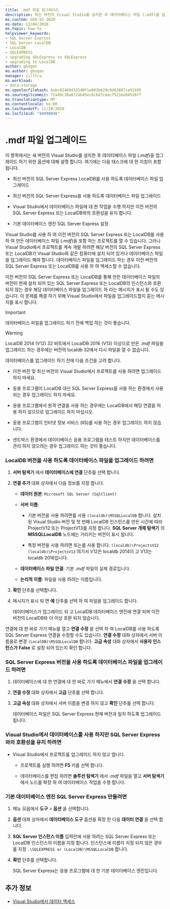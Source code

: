 ```yaml
---
title: .mdf 파일 업그레이드
description: 최신 버전의 Visual Studio를 설치한 후 데이터베이스 파일 (.mdf)을 업그레이드 하는 옵션을 검토 합니다.
ms.custom: SEO-VS-2020
ms.date: 11/04/2016
ms.topic: how-to
helpviewer_keywords:
- SQL Server Express
- SQL Server LocalDB
- LocalDB
- SQLEXPRESS
- upgrading SQLExpress to SQLExpress
- upgrading to LocalDB
author: ghogen
ms.author: ghogen
manager: jillfra
ms.workload:
- data-storage
ms.openlocfilehash: babc82469d32540f1a003b629c9d83887ca91595
ms.sourcegitcommit: 72a49c10a872ab45ec6c6d7c4ac7521be84526ff
ms.translationtype: MT
ms.contentlocale: ko-KR
ms.lasthandoff: 11/20/2020
ms.locfileid: "94998046"
---
```

# <a name="upgrade-mdf-files"></a>.mdf 파일 업그레이드

이 항목에서는 새 버전의 Visual Studio를 설치한 후 데이터베이스 파일 (*.mdf*)을 업그레이드 하기 위한 옵션에 대해 설명 합니다. 여기에는 다음 태스크에 대 한 지침이 포함 됩니다.

- 최신 버전의 SQL Server Express LocalDB를 사용 하도록 데이터베이스 파일 업그레이드

- 최신 버전의 SQL Server Express을 사용 하도록 데이터베이스 파일 업그레이드

- Visual Studio에서 데이터베이스 파일에 대 한 작업을 수행 하지만 이전 버전의 SQL Server Express 또는 LocalDB와의 호환성을 유지 합니다.

- 기본 데이터베이스 엔진 SQL Server Express 설정

Visual Studio를 사용 하 여 이전 버전의 SQL Server Express 또는 LocalDB를 사용 하 여 만든 데이터베이스 파일 (*.mdf*)을 포함 하는 프로젝트를 열 수 있습니다. 그러나 Visual Studio에서 프로젝트를 계속 개발 하려면 해당 버전의 SQL Server Express 또는 LocalDB가 Visual Studio와 같은 컴퓨터에 설치 되어 있거나 데이터베이스 파일을 업그레이드 해야 합니다. 데이터베이스 파일을 업그레이드 하는 경우 이전 버전의 SQL Server Express 또는 LocalDB를 사용 하 여 액세스할 수 없습니다.

이전 버전의 SQL Server Express 또는 LocalDB를 통해 만든 데이터베이스 파일의 버전이 현재 설치 되어 있는 SQL Server Express 또는 LocalDB의 인스턴스와 호환 되지 않는 경우 해당 데이터베이스 파일을 업그레이드 하 라는 메시지가 표시 될 수도 있습니다. 이 문제를 해결 하기 위해 Visual Studio에서 파일을 업그레이드할지 묻는 메시지를 표시 합니다.

> [!IMPORTANT]
> 데이터베이스 파일을 업그레이드 하기 전에 백업 하는 것이 좋습니다.

> [!WARNING]
> LocalDB 2014 (V12) 32 비트에서 LocalDB 2016 (V13) 이상으로 만든 *.mdf* 파일을 업그레이드 하는 경우에는 버전의 localdb 32에서 다시 파일을 열 수 없습니다.

데이터베이스를 업그레이드 하기 전에 다음 조건을 고려 합니다.

- 이전 버전 및 최신 버전의 Visual Studio에서 프로젝트를 사용 하려면 업그레이드 하지 마세요.

- 응용 프로그램이 LocalDB 대신 SQL Server Express를 사용 하는 환경에서 사용 되는 경우 업그레이드 하지 마세요.

- 응용 프로그램에서 원격 연결을 사용 하는 경우에는 LocalDB에서 해당 연결을 허용 하지 않으므로 업그레이드 하지 마십시오.

- 응용 프로그램이 인터넷 정보 서비스 (IIS)를 사용 하는 경우 업그레이드 하지 않습니다.

- 샌드박스 환경에서 데이터베이스 응용 프로그램을 테스트 하지만 데이터베이스를 관리 하지 않으려는 경우 업그레이드 하는 것이 좋습니다.

### <a name="to-upgrade-a-database-file-to-use-the-localdb-version"></a>LocalDB 버전을 사용 하도록 데이터베이스 파일을 업그레이드 하려면

1. **서버 탐색기** 에서 **데이터베이스에 연결** 단추를 선택 합니다.

2. **연결 추가** 대화 상자에서 다음 정보를 지정 합니다.

    - **데이터 원본**: `Microsoft SQL Server (SqlClient)`

    - **서버 이름**:

        - 기본 버전을 사용 하려면를 사용 `(localdb)\MSSQLLocalDB` 합니다.  설치 된 Visual Studio 버전 및 첫 번째 LocalDB 인스턴스를 만든 시간에 따라 ProjectV12 또는 ProjectV13를 지정 합니다. **SQL Server 개체 탐색기** 의 **MSSQLLocalDB** 노드에는 가리키는 버전이 표시 됩니다.

        - 특정 버전을 사용 하려면 또는를 사용 합니다. `(localdb)\ProjectsV12` `(localdb)\ProjectsV13` 여기서 V12은 localdb 2014이 고 V13는 localdb 2016입니다.

    - **데이터베이스 파일 연결**: 기본 *.mdf* 파일의 실제 경로입니다.

    - **논리적 이름**: 파일을 사용 하려는 이름입니다.

3. **확인** 단추를 선택합니다.

4. 메시지가 표시 되 면 **예** 단추를 선택 하 여 파일을 업그레이드 합니다.

    데이터베이스가 업그레이드 되 고 LocalDB 데이터베이스 엔진에 연결 되며 이전 버전의 LocalDB와 더 이상 호환 되지 않습니다.

연결에 대 한 바로 가기 메뉴를 열고 **연결 수정** 을 선택 하 여 LocalDB를 사용 하도록 SQL Server Express 연결을 수정할 수도 있습니다. **연결 수정** 대화 상자에서 서버 이름을로 변경 `(LocalDB)\MSSQLLocalDB` 합니다. **고급 속성** 대화 상자에서 **사용자 인스턴스가** **False** 로 설정 되어 있는지 확인 합니다.

### <a name="to-upgrade-a-database-file-to-use-the-sql-server-express-version"></a>SQL Server Express 버전을 사용 하도록 데이터베이스 파일을 업그레이드 하려면

1. 데이터베이스에 대 한 연결에 대 한 바로 가기 메뉴에서 **연결 수정** 을 선택 합니다.

2. **연결 수정** 대화 상자에서 **고급** 단추를 선택 합니다.

3. **고급 속성** 대화 상자에서 서버 이름을 변경 하지 않고 **확인** 단추를 선택 합니다.

    데이터베이스 파일은 SQL Server Express 현재 버전과 일치 하도록 업그레이드 됩니다.

### <a name="to-work-with-the-database-in-visual-studio-but-retain-compatibility-with-sql-server-express"></a>Visual Studio에서 데이터베이스를 사용 하지만 SQL Server Express와의 호환성을 유지 하려면

- Visual Studio에서 프로젝트를 업그레이드 하지 않고 엽니다.

  - 프로젝트를 실행 하려면 **F5** 키를 선택 합니다.

  - 데이터베이스를 편집 하려면 **솔루션 탐색기** 에서 *.mdf* 파일을 열고 **서버 탐색기** 에서 노드를 확장 하 여 데이터베이스 작업을 수행 합니다.

### <a name="to-make-sql-server-express-the-default-database-engine"></a>기본 데이터베이스 엔진 SQL Server Express 만들려면

1. 메뉴 모음에서 **도구** > **옵션** 을 선택합니다.

2. **옵션** 대화 상자에서 **데이터베이스 도구** 옵션을 확장 한 다음 **데이터 연결** 을 선택 합니다.

3. **SQL Server 인스턴스 이름** 입력란에 사용 하려는 SQL Server Express 또는 LocalDB 인스턴스의 이름을 지정 합니다. 인스턴스에 이름이 지정 되지 않은 경우를 지정 `.\SQLEXPRESS or (LocalDB)\MSSQLLocalDB` 합니다.

4. **확인** 단추를 선택합니다.

    SQL Server Express는 응용 프로그램에 대 한 기본 데이터베이스 엔진입니다.

## <a name="see-also"></a>추가 정보

- [Visual Studio에서 데이터 액세스](accessing-data-in-visual-studio.md)
